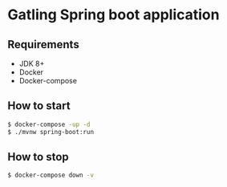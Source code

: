 # Gatling Spring boot application

## Requirements
* JDK 8+
* Docker 
* Docker-compose

## How to start

```bash
$ docker-compose -up -d
$ ./mvnw spring-boot:run
```

## How to stop

```bash
$ docker-compose down -v
```
